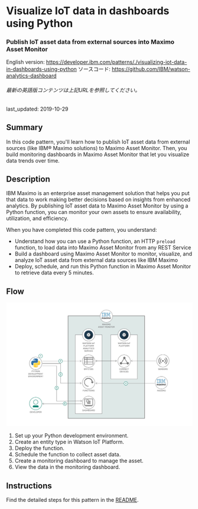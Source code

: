 # Visualize IoT data in dashboards using Python

### Publish IoT asset data from external sources into Maximo Asset Monitor

English version: https://developer.ibm.com/patterns/./visualizing-iot-data-in-dashboards-using-python
  ソースコード: https://github.com/IBM/watson-analytics-dashboard

###### 最新の英語版コンテンツは上記URLを参照してください。
last_updated: 2019-10-29

 
## Summary

In this code pattern, you'll learn how to publish IoT asset data from external sources (like IBM&reg; Maximo solutions) to Maximo Asset Monitor. Then, you build monitoring dashboards in Maximo Asset Monitor that let you visualize data trends over time.

## Description

IBM Maximo is an enterprise asset management solution that helps you put that data to work making better decisions based on insights from enhanced analytics. By publishing IoT asset data to Maximo Asset Monitor by using a Python function, you can monitor your own assets to ensure availability, utilization, and efficiency.

When you have completed this code pattern, you understand:

* Understand how you can use a Python function, an HTTP `preload` function, to load data into Maximo Asset Monitor from any REST Service
* Build a dashboard using Maximo Asset Monitor to monitor, visualize, and analyze IoT asset data from external data sources like IBM Maximo
* Deploy, schedule, and run this Python function in Maximo Asset Monitor to retrieve data every 5 minutes.

## Flow

![Visualizing iot data in dashboards using python architectural diagram](images/visualizing-iot-data-in-dashboards-using-python.jpg)

1. Set up your Python development environment.
1. Create an entity type in Watson IoT Platform.
1. Deploy the function.
1. Schedule the function to collect asset data.
1. Create a monitoring dashboard to manage the asset.
1. View the data in the monitoring dashboard.

## Instructions

Find the detailed steps for this pattern in the [README](https://github.com/IBM/watson-analytics-dashboard/blob/master/README.md).
